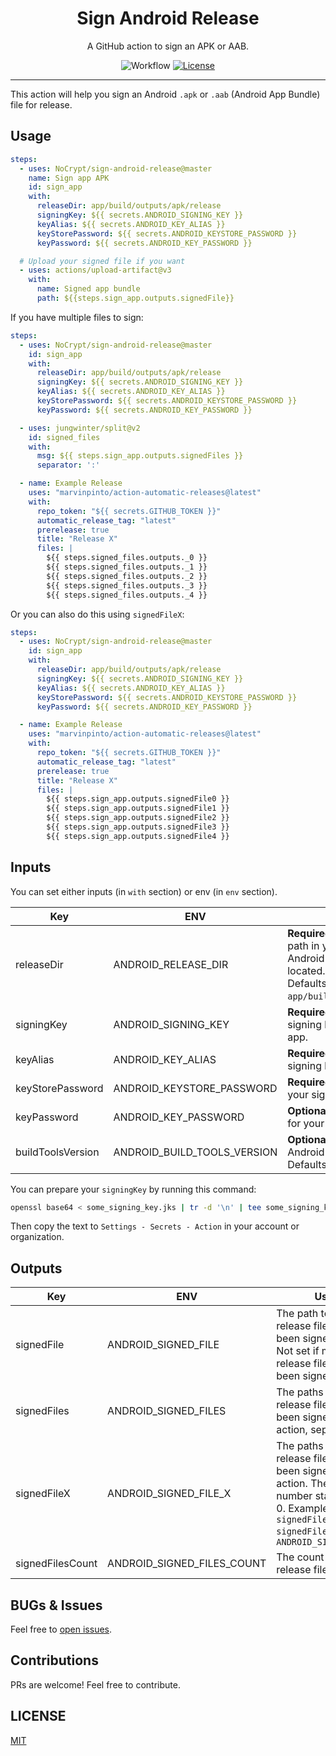 <div align="center">
<h1>Sign Android Release</h1>
<p>A GitHub action to sign an APK or AAB.</p>

![Workflow](https://img.shields.io/github/actions/workflow/status/NoCrypt/sign-android-release/build.yml?branch=master&style=flat-square)
[![License](https://img.shields.io/github/license/NoCrypt/sign-android-release?style=flat-square)](https://github.com/NoCrypt/sign-android-release/blob/master/LICENSE)

</div>

---

This action will help you sign an Android `.apk` or `.aab` (Android App Bundle) file for release.

## Usage

```yml
steps:
  - uses: NoCrypt/sign-android-release@master
    name: Sign app APK
    id: sign_app
    with:
      releaseDir: app/build/outputs/apk/release
      signingKey: ${{ secrets.ANDROID_SIGNING_KEY }}
      keyAlias: ${{ secrets.ANDROID_KEY_ALIAS }}
      keyStorePassword: ${{ secrets.ANDROID_KEYSTORE_PASSWORD }}
      keyPassword: ${{ secrets.ANDROID_KEY_PASSWORD }}

  # Upload your signed file if you want
  - uses: actions/upload-artifact@v3
    with:
      name: Signed app bundle
      path: ${{steps.sign_app.outputs.signedFile}}
```

If you have multiple files to sign:

```yaml
steps:
  - uses: NoCrypt/sign-android-release@master
    id: sign_app
    with:
      releaseDir: app/build/outputs/apk/release
      signingKey: ${{ secrets.ANDROID_SIGNING_KEY }}
      keyAlias: ${{ secrets.ANDROID_KEY_ALIAS }}
      keyStorePassword: ${{ secrets.ANDROID_KEYSTORE_PASSWORD }}
      keyPassword: ${{ secrets.ANDROID_KEY_PASSWORD }}

  - uses: jungwinter/split@v2
    id: signed_files
    with:
      msg: ${{ steps.sign_app.outputs.signedFiles }}
      separator: ':'

  - name: Example Release
    uses: "marvinpinto/action-automatic-releases@latest"
    with:
      repo_token: "${{ secrets.GITHUB_TOKEN }}"
      automatic_release_tag: "latest"
      prerelease: true
      title: "Release X"
      files: |
        ${{ steps.signed_files.outputs._0 }}
        ${{ steps.signed_files.outputs._1 }}
        ${{ steps.signed_files.outputs._2 }}
        ${{ steps.signed_files.outputs._3 }}
        ${{ steps.signed_files.outputs._4 }}
```

Or you can also do this using `signedFileX`:

```yaml
steps:
  - uses: NoCrypt/sign-android-release@master
    id: sign_app
    with:
      releaseDir: app/build/outputs/apk/release
      signingKey: ${{ secrets.ANDROID_SIGNING_KEY }}
      keyAlias: ${{ secrets.ANDROID_KEY_ALIAS }}
      keyStorePassword: ${{ secrets.ANDROID_KEYSTORE_PASSWORD }}
      keyPassword: ${{ secrets.ANDROID_KEY_PASSWORD }}

  - name: Example Release
    uses: "marvinpinto/action-automatic-releases@latest"
    with:
      repo_token: "${{ secrets.GITHUB_TOKEN }}"
      automatic_release_tag: "latest"
      prerelease: true
      title: "Release X"
      files: |
        ${{ steps.sign_app.outputs.signedFile0 }}
        ${{ steps.sign_app.outputs.signedFile1 }}
        ${{ steps.sign_app.outputs.signedFile2 }}
        ${{ steps.sign_app.outputs.signedFile3 }}
        ${{ steps.sign_app.outputs.signedFile4 }}
```

## Inputs

You can set either inputs (in `with` section) or env (in `env` section).

Key|ENV|Usage
-|-|-
releaseDir|ANDROID_RELEASE_DIR|**Required.** The relative directory path in your project where your Android release file will be located.<br />Defaults to `app/build/outputs/apk/release`.
signingKey|ANDROID_SIGNING_KEY|**Required.** The base64 encoded signing key used to sign your app.
keyAlias|ANDROID_KEY_ALIAS|**Required.** The alias of your signing key.
keyStorePassword|ANDROID_KEYSTORE_PASSWORD|**Required.** The password for your signing keystore.
keyPassword|ANDROID_KEY_PASSWORD|**Optional.** The private password for your signing key.
buildToolsVersion|ANDROID_BUILD_TOOLS_VERSION|**Optional.** The version of Android build tools to use. Defaults to Auto Detect.

You can prepare your `signingKey` by running this command:

```sh
openssl base64 < some_signing_key.jks | tr -d '\n' | tee some_signing_key.jks.base64.txt
```

Then copy the text to `Settings - Secrets - Action` in your account or organization.

## Outputs

Key|ENV|Usage
-|-|-
signedFile|ANDROID_SIGNED_FILE|The path to the single release file that have been signed.<br />Not set if multiple release files have been signed.
signedFiles|ANDROID_SIGNED_FILES|The paths to the release files that have been signed with this action, separated by `:`.
signedFileX|ANDROID_SIGNED_FILE_X|The paths to the release files that have been signed with this action. The `X` is index number starting from 0. Example: `signedFile0, signedFile1` or `ANDROID_SIGNED_FILE_0`
signedFilesCount|ANDROID_SIGNED_FILES_COUNT|The count of signed release files.


## BUGs & Issues

Feel free to [open issues](https://github.com/NoCrypt/sign-android-release/issues/new).

## Contributions

PRs are welcome! Feel free to contribute.

## LICENSE

[MIT](https://github.com/NoCrypt/sign-android-release/blob/master/LICENSE)
